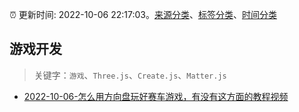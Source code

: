 :alarm_clock: 更新时间: 2022-10-06 22:17:03。[来源分类](../README.md)、[标签分类](../TAGS.md)、[时间分类](../TIMELINE.md)

## 游戏开发


> 关键字：`游戏`、`Three.js`、`Create.js`、`Matter.js`



- [2022-10-06-怎么用方向盘玩好赛车游戏，有没有这方面的教程视频](https://www.v2ex.com/t/884931) 